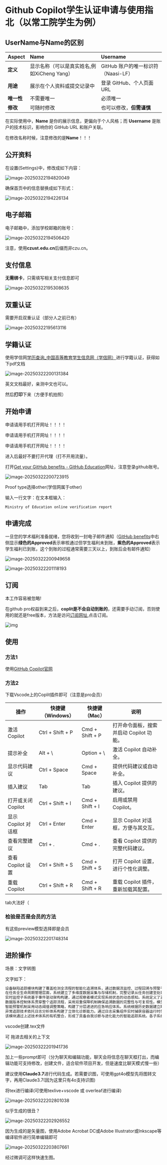 # Github Copilot学生认证申请与使用指北（以常工院学生为例）

## UserName与Name的区别

| **Aspect** | **Name**                                    | **Username**                        |
| :--------- | :------------------------------------------ | :---------------------------------- |
| **定义**   | 显示名称（可以是真实姓名,例如XiCheng Yang） | GitHub 账户的唯一标识符（Naasi-LF） |
| **用途**   | 展示在个人资料或提交记录中                  | 登录 GitHub、个人页面 URL           |
| **唯一性** | 不需要唯一                                  | 必须唯一                            |
| **修改**   | 可随时修改                                  | 也可以修改，**但需谨慎**            |

在实际使用中，**Name** 是你的展示信息，更偏向于个人风格；而 **Username** 是账户的技术标识，影响你的 GitHub URL 和账户关联。

在修改名称时候，注意修改的是**Name**！！！

## 公开资料

在设置(Settings)中，修改成如下内容：

![image-20250322194820049](https://naasi.oss-cn-shanghai.aliyuncs.com/image-20250322194820049.png)

确保首页中的信息替换成如下形式：

![image-20250322194226134](https://naasi.oss-cn-shanghai.aliyuncs.com/image-20250322194226134.png)

## 电子邮箱

电子邮箱中，添加学校邮箱的账号：

![image-20250322194506420](https://naasi.oss-cn-shanghai.aliyuncs.com/image-20250322194506420.png)

注意，使用**czust.edu.cn**后缀而非czu.cn。

## 支付信息

**无需绑卡**，只需填写相关支付信息即可

![image-20250322195308635](https://naasi.oss-cn-shanghai.aliyuncs.com/image-20250322195308635.png)

## 双重认证

需要开启双重认证（部分人之前已有）

![image-20250322195613116](https://naasi.oss-cn-shanghai.aliyuncs.com/image-20250322195613116.png)

## 学籍认证

使用学信网[学历查询_中国高等教育学生信息网（学信网）](https://www.chsi.com.cn/xlcx/index.jsp)进行学籍认证，获得如下pdf文档

![image-20250322200131384](https://naasi.oss-cn-shanghai.aliyuncs.com/image-20250322200131384.png)

英文文档最好，亲测中文也可以。

然后**打印**下来（方便手机拍照）

## 开始申请

申请请用手机打开网址！！！！

申请请用手机打开网址！！！！

申请请用手机打开网址！！！！

进入后最好不要打开代理（打不开用流量）。

打开[Get your GitHub benefits - GitHub Education](https://education.github.com/discount_requests/application)网址，注意登录github账号。

![image-20250322200723915](https://naasi.oss-cn-shanghai.aliyuncs.com/image-20250322200723915.png)

Proof type选择other(学信网属于other)

输入一行文字：在文本框输入：
```
Ministry of Education online verification report
```

## 申请完成

一旦您的学术福利准备就绪，您将收到一封电子邮件通知（[GitHub benefits](https://link.zhihu.com/?target=https%3A//education.github.com/discount_requests/application)中右侧显示**绿色的Approved**表示审核通过但学生福利未到账，**紫色的Approved**表示学生福利已到账，这个到账的过程通常需要三天以上，到账后会有邮件通知）

![image-20250322200949658](https://naasi.oss-cn-shanghai.aliyuncs.com/image-20250322200949658.png)

![image-20250322201118193](https://naasi.oss-cn-shanghai.aliyuncs.com/image-20250322201118193.png)

## 订阅

本工作容易被忽略!

在github pro权益到来之后，**coplit是不会自动到账的**，还需要手动订阅，否则使用的就还是free版本，方法是访问[订阅网址](https://link.zhihu.com/?target=https%3A//github.com/github-copilot/signup),点击订阅。

![img](https://picx.zhimg.com/v2-3b1ff92b76530e4559bd24115cbd0823_1440w.jpg)

## 使用

### 方法1

使用[GitHub Copilot官网](https://github.com/copilot/)

### 方法2

下载Vscode上的Coplit插件即可（注意是pro会员）

| 操作                | 快捷键（Windows） | 快捷键（Mac）   | 说明                                    |
| ------------------- | ----------------- | --------------- | --------------------------------------- |
| 激活 Copilot        | Ctrl + Shift + P  | Cmd + Shift + P | 打开命令面板，搜索并启动 Copilot 功能。 |
| 提示补全            | Alt + \           | Option + \      | 激活 Copilot 自动补全。                 |
| 显示代码建议        | Ctrl + Space      | Cmd + Space     | 提供代码建议或自动补全。                |
| 插入建议            | Tab               | Tab             | 插入 Copilot 提供的建议。               |
| 打开或关闭 Copilot  | Ctrl + Shift + I  | Cmd + Shift + I | 启用或禁用 Copilot。                    |
| 显示 Copilot 对话框 | Ctrl + Enter      | Cmd + Enter     | 显示 Copilot 对话框，方便与其交互。     |
| 查看完整建议        | Ctrl + .          | Cmd + .         | 查看 Copilot 提供的完整代码建议。       |
| 查看 Copilot 设置   | Ctrl + Shift + S  | Cmd + Shift + S | 打开 Copilot 设置，进行个性化调整。     |
| 重载 Copilot        | Ctrl + Shift + R  | Cmd + Shift + R | 重载 Copilot 插件，重新加载其配置。     |

tab大法好（

### 检验是否是会员的方法

有这些preview模型选择即是会员

![image-20250322201748314](https://naasi.oss-cn-shanghai.aliyuncs.com/image-20250322201748314.png)

## 进阶操作

场景：文字转图

文字如下：

```bash
设备缺陷追踪模块构建了覆盖检测全流程的智能化追溯体系，通过数据流监控、过程回溯与预警干预的深度融合，实现了缺陷识别过程的可视化跟踪与闭环管理。该模块采用层次化架构设计，在任务全生命周期管理、实时状态感知、版本控制等方面形成技术闭环，确保从缺陷发现到处置验证的全链条可追溯性。
在任务全生命周期管理层面，系统建立了多维度数据采集与存储机制，完整记录从任务创建至处理反馈的完整链路。每个检测任务在初始化阶段即生成全局唯一追溯标识，动态采集设备参数、资源分配状态、推理中间结果等关键信息。任务执行过程中，系统持续跟踪GPU/CPU资源占用、内存波动等硬件指标，同步记录特征图演化、置信度变化曲线等模型内部状态，形成包含时空维度信息的立体化数据档案。通过非关系型数据库集群与图数据库的协同工作，既实现了海量过程数据的高效存储，又构建了跨环节的数据血缘图谱，为后续溯源分析提供结构化支持。
实时监控子系统基于事件驱动架构构建，通过观察者模式实现系统状态的动态感知。系统定义了涵盖数据输入、模型推理、结果输出等环节的核心事件体系，每个事件节点注册对应的监听处理逻辑。当检测到低置信度预警、硬件超温等异常信号时，触发机制将自动启动多级响应流程，根据预设策略执行通知发送、工单创建或服务降级等操作。监控指标覆盖计算、传输、存储各层级，采用百分位统计方法分析推理时延分布特征，实时监测消息队列堆积深度，并通过集群健康度评估预判潜在风险，形成预防性维护能力。
数据版本控制体系贯穿整个追踪流程，采用双重保障机制确保追溯数据的完整性与可复现性。模型版本管理引入大文件存储技术，每次推理任务关联模型哈希值与训练参数快照，实现算法迭代过程的精准追溯。输入数据采用差异存储策略，在保证存储效率的同时完整保留原始数据特征。针对关键推理环节，系统通过容器快照技术固化运行时环境，配合可视化对比工具实现不同版本特征图的热力学分析，为模型优化提供直观依据。
智能预警机制采用动态阈值调整策略，构建了分层递进的应急响应体系。系统根据历史数据建立缺陷模式知识库，当检测到同类缺陷重复出现、硬件负载超限等异常模式时，自动激活对应的处置预案。预警信息处理流程引入优先级排序算法，结合响应时效要求智能选择通知渠道，在预设时间内未获响应时自动提升处理级别。该机制与运维系统深度集成，支持从预警生成到工单关闭的全流程状态跟踪，确保问题处置形成有效闭环。
异常追踪技术依托日志分析体系构建了立体化诊断能力。通过日志采集组件实时捕获容器运行时信息，运用模式识别算法自动提取异常特征。系统提供时间反查调试功能，可基于时间戳回放特定时刻的推理过程，结合保存的中间张量数据进行问题复现。针对复杂异常场景，支持通过数据血缘图谱追溯关联环节，快速定位异常根源。该技术体系大幅提升了系统故障的诊断效率，为持续优化检测模型提供数据支撑。
该模块通过上述技术体系的有机整合，形成了具备自我诊断与进化能力的智能追踪系统。各子系统间采用标准化接口进行数据交互，既保持功能模块的独立性，又通过统一的消息格式确保系统整体协同。在设计上预留扩展接口，可兼容数字孪生、知识图谱等新型技术的后续接入，为构建更完善的设备健康管理体系奠定技术基础。
```

vscode创建.tex文件

可 拖进去相关的上下文

![image-20250322201941736](https://naasi.oss-cn-shanghai.aliyuncs.com/image-20250322201941736.png)

加上一些prompt即可（分为聊天和编辑功能，聊天会将信息在聊天框打出，而编辑功能可支持修改，创建文件，适合软件项目开发，但是速度比聊天模式慢一些）

建议使用**Claude3.7**进行代码生成。若需要识图，可使用gpt4o模型先将图转文字，再用Claude3.7(因为这里只有4o支持识图)

将tex进行编译(可使用texlive+vscode 或 overleaf进行编译)

![image-20250322202801038](https://naasi.oss-cn-shanghai.aliyuncs.com/image-20250322202801038.png)

似乎生成的很丑？

![image-20250322202926552](https://naasi.oss-cn-shanghai.aliyuncs.com/image-20250322202926552.png)

因为生成的是矢量图，使用Adobe Acrobat DC或Adobe Illustrator或Inkscape等编译软件进行简单编辑即可

![image-20250322203807661](https://naasi.oss-cn-shanghai.aliyuncs.com/image-20250322203807661.png)

经过微调可这样快速生图。

